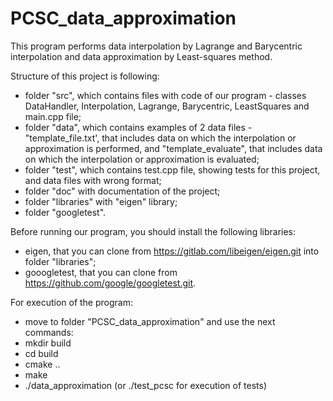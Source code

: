 # PCSC_data_approximation
This program performs data interpolation by Lagrange and Barycentric interpolation and data approximation by Least-squares method.

Structure of this project is following:
- folder "src", which contains files with code of our program - classes DataHandler, Interpolation, Lagrange, Barycentric, LeastSquares and main.cpp file;
- folder "data", which contains examples of 2 data files - "template_file.txt', that includes data on which the interpolation or approximation is performed, and "template_evaluate", that includes data on which the interpolation or approximation is evaluated;
- folder "test", which contains test.cpp file, showing tests for this project, and data files with wrong format;
- folder "doc" with documentation of the project;
- folder "libraries" with "eigen" library;
- folder "googletest".

Before running our program, you should install the following libraries:
- eigen, that you can clone from https://gitlab.com/libeigen/eigen.git into folder "libraries";
- gooogletest, that you can clone from https://github.com/google/googletest.git.

For execution of the program:
- move to folder "PCSC_data_approximation" and use the next commands:
- mkdir build
- cd build
- cmake ..
- make
- ./data_approximation  (or  ./test_pcsc for execution of tests)
